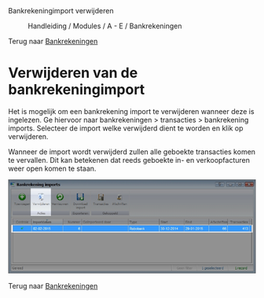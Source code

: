 <properties>
	<page>
		<title>Bankrekeningimport verwijderen</title>
		<description>Bankrekeningimport verwijderen</description>
	</page>
	<menu>
		<position>Handleiding / Modules / A - E / Bankrekeningen </position> 
		<title>Bankrekeningimport verwijderen</title>
	</menu>
</properties>

Terug naar [Bankrekeningen]()

# Verwijderen van de bankrekeningimport #

Het is mogelijk om een bankrekening import te verwijderen wanneer deze is ingelezen. Ge hiervoor naar bankrekeningen > transacties > bankrekening imports. Selecteer de import welke verwijderd dient te worden en klik op verwijderen.

<div class="info">
Wanneer de import wordt verwijderd zullen alle geboekte transacties komen te vervallen. Dit kan betekenen dat reeds geboekte in- en verkoopfacturen weer open komen te staan.

</div>

![Bankrekeningimport verwijderen](images/import-verwijderen.jpg)

Terug naar [Bankrekeningen]()